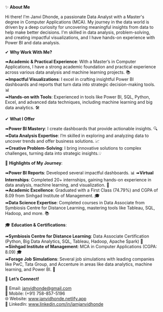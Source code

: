 ✨ **About Me**  

Hi there! I'm Janvi Dhonde, a passionate Data Analyst with a Master's degree in Computer Applications (MCA). My journey in the data world is driven by a deep curiosity for uncovering meaningful insights from data to help make better decisions. I'm skilled in data analysis, problem-solving, and creating impactful visualizations, and I have hands-on experience with Power BI and data analysis.  

✔ **Why Work With Me?**  

➠**Academic & Practical Experience**: With a Master’s in Computer Applications, I have a strong academic foundation and practical experience across various data analysis and machine learning projects. 📚 <br>
➠**Impactful Visualizations**: I excel in crafting insightful Power BI dashboards and reports that turn data into strategic decision-making tools. 📊 <br>
➠**Hands-on with Tools**: Experienced in tools like Power BI, SQL, Python, Excel, and advanced data techniques, including machine learning and big data analytics. 🛠️ <br>

✔ **What I Offer**    

➠**Power BI Mastery**: I create dashboards that provide actionable insights. 🔍  <br>
➠**Data Analysis Expertise**: I’m skilled in exploring and analyzing data to uncover trends and offer business solutions. 📈  <br>
➠**Creative Problem-Solving**: I bring innovative solutions to complex challenges, turning data into strategic insights.💡 <br>

🌟 **Highlights of My Journey**:  

➠**Power BI Reports**: Developed several impactful dashboards.  📊
➠**Virtual Internships**: Completed 20+ internships, gaining hands-on experience in data analysis, machine learning, and visualization.  💼 <br>
➠**Academic Excellence**: Graduated with a First Class (74.79%) and CGPA of 8.09 from Sinhgad Institute of Management.  🎓 <br>
➠**Data Science Expertise**: Completed courses in Data Associate from Symbiosis Centre for Distance Learning, mastering tools like Tableau, SQL, Hadoop, and more. 📚 <br>

🎓 **Education & Certifications**:  

➠**Symbiosis Centre for Distance Learning**: Data Associate Certification (Python, Big Data Analytics, SQL, Tableau, Hadoop, Apache Spark)  📜 <br>
➠**Sinhgad Institute of Management**: MCA in Computer Applications (CGPA: 8.09)  🎓 <br>
➠**Forage Job Simulations**: Several job simulations with leading companies like PwC, Tata Group, and Accenture in areas like data analytics, machine learning, and Power BI.  💼 <br>

🌟 **Let’s Connect!**  

📧 Email: janvidhonde@gmail.com  
📱 Mobile: (+91) 758-857-5196  
🌐 Website: www.janvidhonde.netlify.app  
🔗 LinkedIn: www.linkedin.com/in/iamjanvidhonde 
